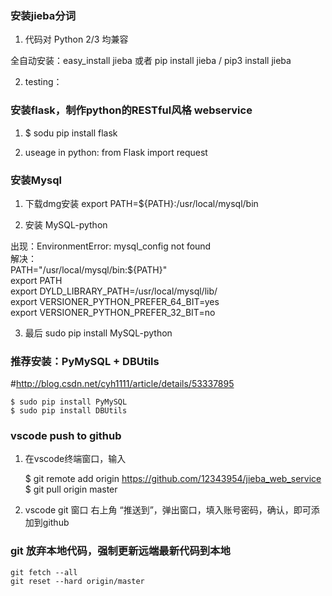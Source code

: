 

### 安装jieba分词 ###

1. 代码对 Python 2/3 均兼容

全自动安装：easy_install jieba 或者 pip install jieba / pip3 install jieba

2. testing：


### 安装flask，制作python的RESTful风格 webservice ###

1. $ sodu pip install flask

2. useage in python:
	from Flask import request


### 安装Mysql ###
1. 下载dmg安装
	export PATH=${PATH}:/usr/local/mysql/bin

2. 安装	MySQL-python

出现：EnvironmentError: mysql_config not found  
解决：  
PATH="/usr/local/mysql/bin:${PATH}"  
export PATH  
export DYLD_LIBRARY_PATH=/usr/local/mysql/lib/  
export VERSIONER_PYTHON_PREFER_64_BIT=yes  
export VERSIONER_PYTHON_PREFER_32_BIT=no  

3. 最后
sudo pip install MySQL-python  


### 推荐安装：PyMySQL + DBUtils ###

#http://blog.csdn.net/cyh1111/article/details/53337895

	$ sudo pip install PyMySQL
	$ sudo pip install DBUtils

### vscode push to github ###

1. 在vscode终端窗口，输入

	$ git remote add origin https://github.com/12343954/jieba_web_service  
	$ git pull origin master

2. vscode git 窗口 右上角 “推送到”，弹出窗口，填入账号密码，确认，即可添加到github


### git 放弃本地代码，强制更新远端最新代码到本地

	git fetch --all
	git reset --hard origin/master
	







